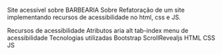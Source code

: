 Site acessível sobre BARBEARIA
Sobre
Refatoração de um site implementando recursos de acessibilidade no html, css e JS.

Recursos de acessibilidade
Atributos aria
alt
tab-index
menu de acessibilidade
Tecnologias utilizadas
Bootstrap
ScrollRevealjs
HTML
CSS
JS
